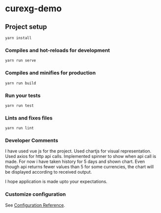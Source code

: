 # curexg-demo

## Project setup
```
yarn install
```

### Compiles and hot-reloads for development
```
yarn run serve
```

### Compiles and minifies for production
```
yarn run build
```

### Run your tests
```
yarn run test
```

### Lints and fixes files
```
yarn run lint
```

### Developer Comments

I have used vue js for the project. Used chartjs for visual representation.
Used axios for http api calls. Implemented  spinner to show when api call is made. For now i have taken history for 5 days and shown chart. Even though api returns fewer values than 5 for some currencies, the chart will be displayed according to received output. 

I hope application is made upto your expectations.

### Customize configuration
See [Configuration Reference](https://cli.vuejs.org/config/).

